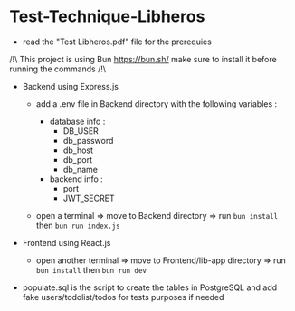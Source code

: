 # Test-Technique-Libheros

- read the "Test Libheros.pdf" file for the prerequies  

/!\ This project is using Bun https://bun.sh/ make sure to install it before running the commands /!\

- Backend using Express.js
  + add a .env file in Backend directory with the following variables :
     + database info :
       * DB_USER
       * db_password
       * db_host
       * db_port
       * db_name
     + backend info :
       * port
       * JWT_SECRET
  
  + open a terminal => move to Backend directory => run `bun install` then `bun run index.js`

- Frontend using React.js 
  + open another terminal => move to Frontend/lib-app directory => run `bun install` then `bun run dev`

- populate.sql is the script to create the tables in PostgreSQL and add fake users/todolist/todos for tests purposes if needed
